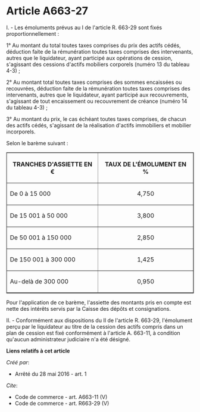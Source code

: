 # Article A663-27

I. - Les émoluments prévus au I de l'article R. 663-29 sont fixés proportionnellement : 

1° Au montant du total toutes taxes comprises du prix des actifs cédés, déduction faite de la rémunération toutes taxes
comprises des intervenants, autres que le liquidateur, ayant participé aux opérations de cession, s'agissant des cessions
d'actifs mobiliers corporels (numéro 13 du tableau 4-3) ; 

2° Au montant total toutes taxes comprises des sommes encaissées ou recouvrées, déduction faite de la rémunération toutes
taxes comprises des intervenants, autres que le liquidateur, ayant participé aux recouvrements, s'agissant de tout
encaissement ou recouvrement de créance (numéro 14 du tableau 4-3) ; 

3° Au montant du prix, le cas échéant toutes taxes comprises, de chacun des actifs cédés, s'agissant de la réalisation
d'actifs immobiliers et mobilier incorporels. 

Selon le barème suivant : 

<table border="1" width="710" align="center">
  <tbody>
    <tr>
      <th>

TRANCHES D'ASSIETTE EN € 

</th>
      <th>

TAUX DE L'ÉMOLUMENT EN % 

</th>
    </tr>
    <tr>
      <td valign="middle" align="left">

De 0 à 15 000 

</td>
      <td align="center" valign="middle">

4,750 

</td>
    </tr>
    <tr>
      <td align="left" valign="middle">

De 15 001 à 50 000 

</td>
      <td align="center" valign="middle">

3,800 

</td>
    </tr>
    <tr>
      <td valign="middle" align="left">

De 50 001 à 150 000 

</td>
      <td valign="middle" align="center">

2,850 

</td>
    </tr>
    <tr>
      <td align="left" valign="middle">

De 150 001 à 300 000 

</td>
      <td valign="middle" align="center">

1,425 

</td>
    </tr>
    <tr>
      <td align="left" valign="middle">

Au-delà de 300 000 

</td>
      <td align="center" valign="middle">

0,950 

</td>
    </tr>
  </tbody>
</table>

Pour l'application de ce barème, l'assiette des montants pris en compte est nette des intérêts servis par la Caisse des
dépôts et consignations. 

II. - Conformément aux dispositions du II de l'article R. 663-29, l'émolument perçu par le liquidateur au titre de la cession
des actifs compris dans un plan de cession est fixé conformément à l'article A. 663-11, à condition qu'aucun administrateur
judiciaire n'a été désigné.

**Liens relatifs à cet article**

_Créé par_:

  - Arrêté du 28 mai 2016 - art. 1

_Cite_:

  - Code de commerce - art. A663-11 (V)
  - Code de commerce - art. R663-29 (V)
